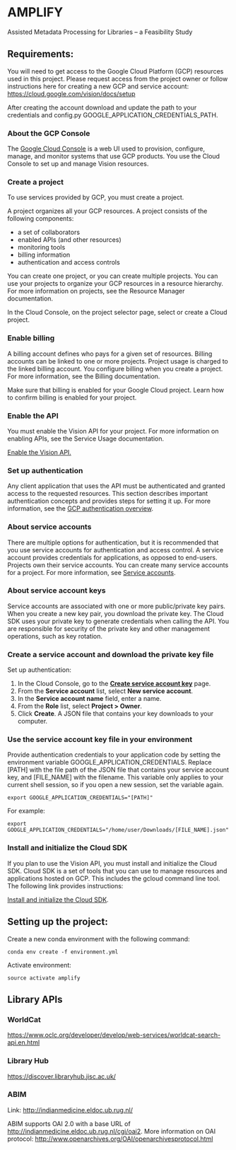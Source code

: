 # AMPLIFY
Assisted Metadata Processing for Libraries – a Feasibility Study

## Requirements:
You will need to get access to the Google Cloud Platform (GCP) resources used in this project. Please request access from the project owner or follow instructions here for creating a new GCP and service account: https://cloud.google.com/vision/docs/setup

After creating the account download and update the path to your credentials and config.py GOOGLE_APPLICATION_CREDENTIALS_PATH.

### About the GCP Console

The [Google Cloud Console](https://console.cloud.google.com/?_ga=2.117001414.1169747201.1592461708-1311944522.1592461708) is a web UI used to provision, configure, manage, and monitor systems that use GCP products. You use the Cloud Console to set up and manage Vision resources.

### Create a project
To use services provided by GCP, you must create a project.

A project organizes all your GCP resources. A project consists of the following components:

* a set of collaborators
* enabled APIs (and other resources)
* monitoring tools
* billing information
* authentication and access controls

You can create one project, or you can create multiple projects. You can use your projects to organize your GCP resources in a resource hierarchy. For more information on projects, see the Resource Manager documentation.

In the Cloud Console, on the project selector page, select or create a Cloud project.

### Enable billing

A billing account defines who pays for a given set of resources. Billing accounts can be linked to one or more projects. Project usage is charged to the linked billing account. You configure billing when you create a project. For more information, see the Billing documentation.

Make sure that billing is enabled for your Google Cloud project. Learn how to confirm billing is enabled for your project.

### Enable the API

You must enable the Vision API for your project. For more information on enabling APIs, see the Service Usage documentation.

[Enable the Vision API.](https://console.cloud.google.com/flows/enableapi?apiid=vision.googleapis.com&_ga=2.143320181.1169747201.1592461708-1311944522.1592461708)

### Set up authentication
Any client application that uses the API must be authenticated and granted access to the requested resources. This section describes important authentication concepts and provides steps for setting it up. For more information, see the [GCP authentication overview](https://cloud.google.com/docs/authentication).

### About service accounts
There are multiple options for authentication, but it is recommended that you use service accounts for authentication and access control. A service account provides credentials for applications, as opposed to end-users. Projects own their service accounts. You can create many service accounts for a project. For more information, see [Service accounts](https://cloud.google.com/docs/authentication#service_accounts).

### About service account keys
Service accounts are associated with one or more public/private key pairs. When you create a new key pair, you download the private key. The Cloud SDK uses your private key to generate credentials when calling the API. You are responsible for security of the private key and other management operations, such as key rotation.

### Create a service account and download the private key file

Set up authentication:
1. In the Cloud Console, go to the [**Create service account key**](https://console.cloud.google.com/apis/credentials/serviceaccountkey?_ga=2.138544115.1169747201.1592461708-1311944522.1592461708) page.
2. From the **Service account** list, select **New service account**.
3. In the **Service account name** field, enter a name.
4. From the **Role** list, select **Project > Owner**.
5. Click **Create**. A JSON file that contains your key downloads to your computer.

### Use the service account key file in your environment

Provide authentication credentials to your application code by setting the environment variable GOOGLE_APPLICATION_CREDENTIALS. Replace [PATH] with the file path of the JSON file that contains your service account key, and [FILE_NAME] with the filename. This variable only applies to your current shell session, so if you open a new session, set the variable again.

```
export GOOGLE_APPLICATION_CREDENTIALS="[PATH]"
```
For example:
```
export GOOGLE_APPLICATION_CREDENTIALS="/home/user/Downloads/[FILE_NAME].json"
```

### Install and initialize the Cloud SDK

If you plan to use the Vision API, you must install and initialize the Cloud SDK. Cloud SDK is a set of tools that you can use to manage resources and applications hosted on GCP. This includes the gcloud command line tool. The following link provides instructions:

[Install and initialize the Cloud SDK](https://cloud.google.com/sdk/docs).

## Setting up the project:
Create a new conda environment with the following command:

`conda env create -f environment.yml`

Activate environment:

`source activate amplify`

## Library APIs

### WorldCat

https://www.oclc.org/developer/develop/web-services/worldcat-search-api.en.html

### Library Hub

https://discover.libraryhub.jisc.ac.uk/

### ABIM

Link: http://indianmedicine.eldoc.ub.rug.nl/

ABIM supports OAI 2.0 with a base URL of http://indianmedicine.eldoc.ub.rug.nl/cgi/oai2.
More information on OAI protocol: http://www.openarchives.org/OAI/openarchivesprotocol.html
